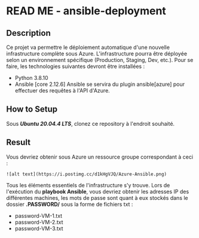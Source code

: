 # READ ME - ansible-deployment

## Description 
Ce projet va permettre le déploiement automatique d'une nouvelle infrastructure complète sous Azure. L'infrastructure pourra être déployée selon un environnement spécifique (Production, Staging, Dev, etc.).
Pour se faire, les technologies suivantes devront être installées : 
* Python 3.8.10
* Ansible [core 2.12.6]
Ansible se servira du plugin ansible[azure] pour effectuer des requêtes à l'API d'Azure.

## How to Setup
Sous ***Ubuntu 20.04.4 LTS***, clonez ce repository à l'endroit souhaité. 



## Result 
Vous devriez obtenir sous Azure un ressource groupe correspondant à ceci :
```
![alt text](https://i.postimg.cc/d1kHgVJQ/Azure-Ansible.png)
```
Tous les éléments essentiels de l'infrastructure s'y trouve. 
Lors de l'exécution du **playbook Ansible**, vous devriez obtenir les adresses IP des différentes machines, les mots de passe sont quant à eux stockés dans le dossier **.PASSWORD/** sous la forme de fichiers txt : 
* password-VM-1.txt
* password-VM-2.txt
* password-VM-3.txt
